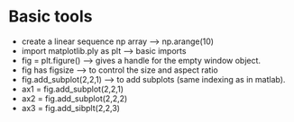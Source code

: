 Basic tools
===============
 * create a linear sequence np array --> np.arange(10)
 * import matplotlib.ply as plt --> basic imports
 * fig = plt.figure() --> gives a handle for the empty window object. 
 * fig has figsize --> to control the size and aspect ratio
 * fig.add_subplot(2,2,1) --> to add subplots (same indexing as in matlab). 
  * ax1 = fig.add_subplot(2,2,1)
  * ax2 = fig.add_subplot(2,2,2)
  * ax3 = fig.add_sibplt(2,2,3)
 
 
